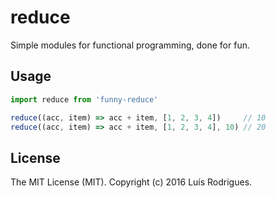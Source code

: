 # reduce

Simple modules for functional programming, done for fun.

## Usage

```javascript
import reduce from 'funny-reduce'

reduce((acc, item) => acc + item, [1, 2, 3, 4])     // 10
reduce((acc, item) => acc + item, [1, 2, 3, 4], 10) // 20
```

## License

The MIT License (MIT). Copyright (c) 2016 Luís Rodrigues.

